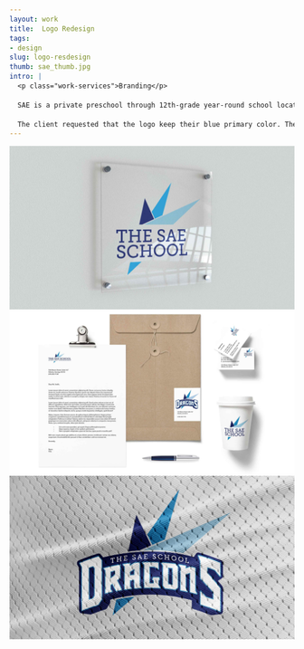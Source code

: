 ```yaml
---
layout: work
title:  Logo Redesign
tags:
- design
slug: logo-resdesign
thumb: sae_thumb.jpg
intro: |
  <p class="work-services">Branding</p>

  SAE is a private preschool through 12th-grade year-round school located in Mableton, Georgia. Their vision is to discover, protect, and nurture each child’s journey and use creativity to be exceptionally safe, innovative, and rigorous.

  The client requested that the logo keep their blue primary color. The original logo’s three circles were turned into three spikes to represent Science, Arts, and Entrepreneurship as well as allude to a form of a dragon, the school’s mascot. This logo was designed with my friends at Porchlight.
---
```


![](/img/work/SAE_1.jpg)
![](/img/work/SAE_2.jpg)
![](/img/work/SAE_3.jpg)
